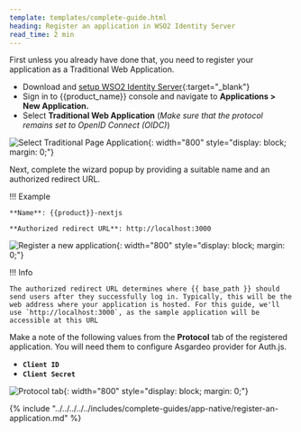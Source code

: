 ```yaml
---
template: templates/complete-guide.html
heading: Register an application in WSO2 Identity Server
read_time: 2 min
---
```


First unless you already have done that, you need to register your application as a Traditional Web Application.

* Download and [setup WSO2 Identity Server](https://is.docs.wso2.com/en/latest/get-started/quick-set-up/){:target="_blank"}
* Sign in to {{product_name}} console and navigate to **Applications > New Application.**
* Select **Traditional Web Application** (*Make sure that the protocol remains set to OpenID Connect (OIDC)*)

![Select Traditional Page Application]({{base_path}}/assets/img/complete-guides/app-native/image1.png){: width="800" style="display: block; margin: 0;"}

Next, complete the wizard popup by providing a suitable name and an authorized redirect URL.

!!! Example

    **Name**: {{product}}-nextjs

    **Authorized redirect URL**: http://localhost:3000

![Register a new application]({{base_path}}/assets/img/complete-guides/app-native/image2.png){: width="800" style="display: block; margin: 0;"}

!!! Info

    The authorized redirect URL determines where {{ base_path }} should send users after they successfully log in. Typically, this will be the web address where your application is hosted. For this guide, we'll use `http://localhost:3000`, as the sample application will be accessible at this URL

Make a note of the following values from the **Protocol** tab of the registered application. You will need them to configure Asgardeo provider for Auth.js.

* **`Client ID`**
* **`Client Secret`**

![Protocol tab]({{base_path}}/assets/img/complete-guides/app-native/image3.png){: width="800" style="display: block; margin: 0;"}

{% include "../../../../../includes/complete-guides/app-native/register-an-application.md" %}
